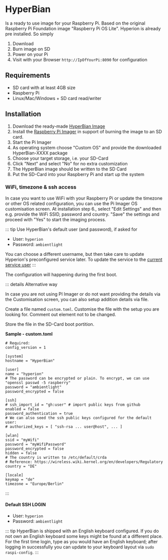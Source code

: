 # HyperBian
Is a ready to use image for your Raspberry Pi. Based on the original Raspberry Pi Foundation image "Raspberry Pi OS Lite". Hyperion is already pre installed. So simply
1. Download
2. Burn image on SD 
3. Power on your Pi
4. Visit with your Browser `http://IpOfYourPi:8090` for configuration

## Requirements
  * SD card with at least 4GB size
  * Raspberry Pi
  * Linux/Mac/Windows + SD card read/writer

## Installation
  1. Download the ready-made [HyperBian Image](https://github.com/Hyperion-Project/HyperBian/releases)
  2. Install the [Raspberry Pi Imager](https://www.raspberrypi.com/documentation/computers/getting-started.html#raspberry-pi-imager) in support of burning the image to an SD card.
  3. Start the Pi Imager
  4. As operating system choose "Custom OS" and provide the downloaded HyperBian-XXXX package
  5. Choose your target storage, i.e. your SD-Card
  6. Click "Next" and select "No" for no extra customization
  7. The HyperBian image should be written to the SD Card
  8. Put the SD-Card into your Raspberry Pi and start up the system

### WiFi, timezone & ssh access
In case you want to use WiFi with your Raspberry Pi or update the timezone or other OS related configuration, you can use the Pi Imager OS customisation screen.
At installation step 6., select "Edit Settings" and then e.g. provide the WiFi SSID, password and country.
"Save" the settings and proceed with "Yes" to start the imaging process.

::: tip Use HyperBian's default user (and password), if asked for
 - User: `hyperion`
 - Password: `ambientlight`
 
You can choose a different username, but then take care to update Hyperion's preconfigured service later.
To update the service to the [current service user](/user/Installation.html#change-the-service-user-to-the-current-user)
:::

The configuration will happening during the first boot.

::: details Alternative way

In case you are not using PI Imager or do not want providing the details via the Customisation screen,
you can also setup addition details via file.

Create a file named `custom.toml`.
Customise the file with the setup you are looking for. Comment out element not to be changed.

Store the file in the SD-Card boot portition.

**Sample - custom.toml**

``` toml:no-line-numbers
# Required:
config_version = 1

[system]
hostname = "HyperBian"

[user]
name = "hyperion"
# The password can be encrypted or plain. To encrypt, we can use "openssl passwd -5 raspberry"
password = "ambientlight"
password_encrypted = false

[ssh]
# ssh_import_id = "gh:user" # import public keys from github
enabled = false
password_authentication = true
# We can also seed the ssh public keys configured for the default user:
# authorized_keys = [ "ssh-rsa ... user@host", ... ]

[wlan]
ssid = "myWifi"
password = "myWifiPassword"
password_encrypted = false
hidden = false
# The country is written to /etc/default/crda
# Reference: https://wireless.wiki.kernel.org/en/developers/Regulatory
country = "DE"

[locale]
keymap = "de"
timezone = "Europe/Berlin"
```
:::


#### Default SSH LOGIN
 - User: `hyperion`
 - Password: `ambientlight`
 
::: tip
HyperBian is shipped with an English keyboard configured. If you do not own an English keyboard some keys might be found at a different place.
For the first time login, type as you would have an English keyboard; after logging in successfully you can update to your keyboard layout via `sudo raspi-config`.
:::

